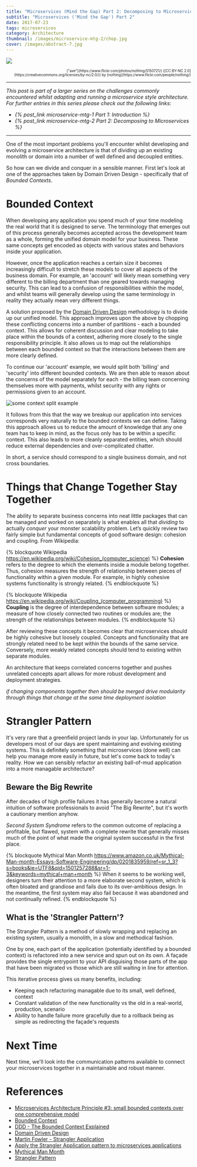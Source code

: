```yaml
---
title: "Microservices (Mind the Gap) Part 2: Decomposing to Microservices"
subtitle: "Microservices ('Mind the Gap') Part 2"
date: 2017-07-23
tags: microservices
category: Architecture
thumbnail: /images/microservice-mtg-2/chop.jpg
cover: /images/abstract-7.jpg
---
```


![](/images/microservice-mtg-2/chop.jpg)
<div style="text-align: right"><sub><sup>["axe"](https://www.flickr.com/photos/nothing/5150721/) ([CC BY-NC 2.0](https://creativecommons.org/licenses/by-nc/2.0/)) by [nothing](https://www.flickr.com/people/nothing/)</sup></sub></div>

---

*This post is part of a larger series on the challenges commonly encountered whilst adapting and running a microservice style architecture. For further entries in this series please check out the following links*:
* *{% post_link microservice-mtg-1 Part 1: Introduction %}*
* *{% post_link microservice-mtg-2 Part 2: Decomposing to Microservices %}*

---

One of the most important problems you'll encounter whilst developing and evolving a microservice architecture is that of dividing up an existing monolith or domain into a number of well defined and decoupled entities.

So how can we divide and conquer in a sensible manner. First let's look at one of the approaches taken by Domain Driven Design - specifically that of *Bounded Contexts*.

# Bounded Context

When developing any application you spend much of your time modeling the real world that it is designed to serve. The terminology that emerges out of this process generally becomes accepted across the development team as a whole, forming the unified domain model for your business. These same concepts get encoded as objects with various states and behaviors inside your application.

However, once the application reaches a certain size it becomes increasingly difficult to stretch these models to cover all aspects of the business domain. For example, an 'account' will likely mean something very different to the billing department than one geared towards managing security. This can lead to a confusion of responsibilities within the model, and whilst teams will generally develop using the same terminology in reality they actually mean very different things.

A solution proposed by the [Domain Driven Design](https://www.amazon.co.uk/Domain-driven-Design-Tackling-Complexity-Software/dp/0321125215) methodology is to divide up our unified model. This approach improves upon the above by chopping these conflicting concerns into a number of partitions - each a bounded context. This allows for coherent discussion and clear modeling to take place within the bounds of a context, adhering more closely to the single responsibility principle. It also allows us to map out the relationships between each bounded context so that the interactions between them are more clearly defined.

To continue our 'account' example, we would split both 'billing' and 'security' into different bounded contexts. We are then able to reason about the concerns of the model separately for each - the billing team concerning themselves more with payments, whilst security with any rights or permissions given to an account.

![some context split example]()

It follows from this that the way we breakup our application into services corresponds very naturally to the bounded contexts we can define. Taking this approach allows us to reduce the amount of knowledge that any one team has to keep in mind, as the focus only has to be within a specific context. This also leads to more cleanly separated entities, which should reduce external dependencies and over-complicated chatter.

In short, a service should correspond to a single business domain, and not cross boundaries.


# Things that Change Together Stay Together

The ability to separate business concerns into neat little packages that can be managed and worked on separately is what enables all that *dividing* to actually *conquer* your monster scalability problem. Let’s quickly review two fairly simple but fundamental concepts of good software design: cohesion and coupling. From Wikipedia:

{% blockquote Wikipedia https://en.wikipedia.org/wiki/Cohesion_(computer_science) %}
**Cohesion** refers to the degree to which the elements inside a module belong together. Thus, cohesion measures the strength of relationship between pieces of functionality within a given module. For example, in highly cohesive systems functionality is strongly related.
{% endblockquote %}

{% blockquote Wikipedia https://en.wikipedia.org/wiki/Coupling_(computer_programming) %}
**Coupling** is the degree of interdependence between software modules; a measure of how closely connected two routines or modules are; the strength of the relationships between modules.
{% endblockquote %}

After reviewing these concepts it becomes clear that microservices should be highly cohesive but loosely coupled. Concepts and functionality that are strongly related need to be kept within the bounds of the same service. Conversely, more weakly related concepts should tend to existing within separate modules.

An architecture that keeps correlated concerns together and pushes unrelated concepts apart allows for more robust development and deployment strategies. 

*if changing components together then should be merged*
*drive modularity through things that change at the same time*
*deployment isolation*

# Strangler Pattern

It's very rare that a greenfield project lands in your lap. Unfortunately for us developers most of our days are spent maintaining and evolving existing systems. This is definitely something that microservices (done well) can help you manage more easily in future, but let's come back to today's reality. How we can sensibly refactor an existing ball-of-mud application into a more managable architecture?

## Beware the Big Rewrite

After decades of high profile failures it has generally become a natural intuition of software professionals to avoid "The Big Rewrite", but it's worth a cautionary mention anyhow. 

*Second System Syndrome* refers to the common outcome of replacing a profitable, but flawed, system with a complete rewrite that generally misses much of the point of what made the original system successful in the first place.

{% blockquote Mythical Man Month https://www.amazon.co.uk/Mythical-Man-month-Essays-Software-Engineering/dp/0201835959/ref=sr_1_3?s=books&ie=UTF8&qid=1501257288&sr=1-3&keywords=mythical+man+month %}
When it seems to be working well, designers turn their attention to a more elaborate second system, which is often bloated and grandiose and fails due to its over-ambitious design. In the meantime, the first system may also fail because it was abandoned and not continually refined.
{% endblockquote %}

## What is the 'Strangler Pattern'?

The Strangler Pattern is a method of slowly wrapping and replacing an existing system, usually a monolith, in a slow and methodical fashion.

One by one, each part of the application (potentially identified by a bounded context) is refactored into a new service and spun out on its own. A façade provides the single entrypoint to your API disguising those parts of the app that have been migrated vs those which are still waiting in line for attention. 

This iterative process gives us many benefits, including:
* Keeping each refactoring managable due to its small, well defined, context
* Constant validation of the new functionality vs the old in a real-world, production, scenario
* Ability to handle failure more gracefully due to a rollback being as simple as redirecting the façade's requests

# Next Time

Next time, we'll look into the communication patterns available to connect your microservices together in a maintainable and robust manner. 

# References
* [Microservices Architecture Principle #3: small bounded contexts over one comprehensive model](http://blog.xebia.com/microservices-architecture-principle-3-small-bounded-contexts-over-one-comprehensive-model/)
* [Bounded Context](https://martinfowler.com/bliki/BoundedContext.html)
* [DDD - The Bounded Context Explained](http://blog.sapiensworks.com/post/2012/04/17/DDD-The-Bounded-Context-Explained.aspx)
* [Domain Driven Design](https://www.amazon.co.uk/Domain-driven-Design-Tackling-Complexity-Software/dp/0321125215)
* [Martin Fowler - Strangler Application](https://www.martinfowler.com/bliki/StranglerApplication.html)
* [Apply the Strangler Application pattern to microservices applications](https://www.ibm.com/developerworks/cloud/library/cl-strangler-application-pattern-microservices-apps-trs/index.html)
* [Mythical Man Month](https://www.amazon.co.uk/Mythical-Man-month-Essays-Software-Engineering/dp/0201835959/ref=sr_1_3?s=books&ie=UTF8&qid=1501257288&sr=1-3&keywords=mythical+man+month)
* [Strangler Pattern](https://docs.microsoft.com/en-us/azure/architecture/patterns/strangler)
